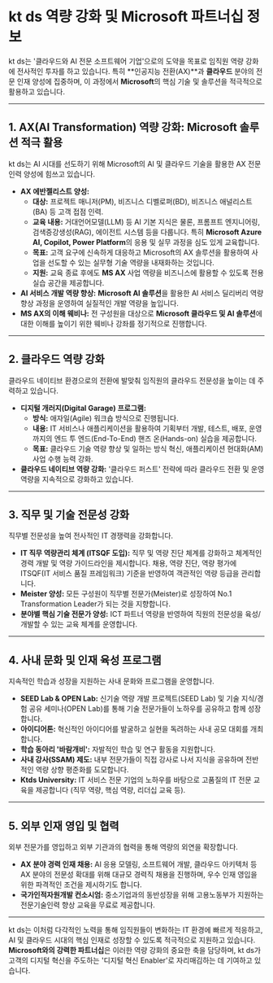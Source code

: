 # kt ds 역량 강화 및 Microsoft 파트너십 정보

kt ds는 '클라우드와 AI 전문 소프트웨어 기업'으로의 도약을 목표로 임직원 역량 강화에 전사적인 투자를 하고 있습니다. 특히 **인공지능 전환(AX)**과 **클라우드** 분야의 전문 인재 양성에 집중하며, 이 과정에서 **Microsoft**의 핵심 기술 및 솔루션을 적극적으로 활용하고 있습니다.

---
## 1. AX(AI Transformation) 역량 강화: Microsoft 솔루션 적극 활용

kt ds는 AI 시대를 선도하기 위해 Microsoft의 AI 및 클라우드 기술을 활용한 AX 전문 인력 양성에 힘쓰고 있습니다.

* **AX 에반젤리스트 양성:**
    * **대상:** 프로젝트 매니저(PM), 비즈니스 디벨로퍼(BD), 비즈니스 애널리스트(BA) 등 고객 접점 인력.
    * **교육 내용:** 거대언어모델(LLM) 등 AI 기본 지식은 물론, 프롬프트 엔지니어링, 검색증강생성(RAG), 에이전트 시스템 등을 다룹니다. 특히 **Microsoft Azure AI, Copilot, Power Platform**의 응용 및 실무 과정을 심도 있게 교육합니다.
    * **목표:** 고객 요구에 신속하게 대응하고 Microsoft의 AX 솔루션을 활용하여 사업을 선도할 수 있는 실무형 기술 역량을 내재화하는 것입니다.
    * **지원:** 교육 종료 후에도 **MS AX** 사업 역량을 비즈니스에 활용할 수 있도록 전용 실습 공간을 제공합니다.
* **AI 서비스 개발 역량 향상:** **Microsoft AI 솔루션**을 활용한 AI 서비스 딜리버리 역량 향상 과정을 운영하여 실질적인 개발 역량을 높입니다.
* **MS AX의 이해 웨비나:** 전 구성원을 대상으로 **Microsoft 클라우드 및 AI 솔루션**에 대한 이해를 높이기 위한 웨비나 강좌를 정기적으로 진행합니다.

---
## 2. 클라우드 역량 강화

클라우드 네이티브 환경으로의 전환에 발맞춰 임직원의 클라우드 전문성을 높이는 데 주력하고 있습니다.

* **디지털 개러지(Digital Garage) 프로그램:**
    * **방식:** 애자일(Agile) 워크숍 방식으로 진행됩니다.
    * **내용:** IT 서비스나 애플리케이션을 활용하여 기획부터 개발, 테스트, 배포, 운영까지의 엔드 투 엔드(End-To-End) 핸즈 온(Hands-on) 실습을 제공합니다.
    * **목표:** 클라우드 기술 역량 향상 및 일하는 방식 혁신, 애플리케이션 현대화(AM) 사업 수행 능력 강화.
* **클라우드 네이티브 역량 강화:** '클라우드 퍼스트' 전략에 따라 클라우드 전환 및 운영 역량을 지속적으로 강화하고 있습니다.

---
## 3. 직무 및 기술 전문성 강화

직무별 전문성을 높여 전사적인 IT 경쟁력을 강화합니다.

* **IT 직무 역량관리 체계 (ITSQF 도입):** 직무 및 역량 진단 체계를 강화하고 체계적인 경력 개발 및 역량 가이드라인을 제시합니다. 채용, 역량 진단, 역량 평가에 ITSQF(IT 서비스 품질 프레임워크) 기준을 반영하여 객관적인 역량 등급을 관리합니다.
* **Meister 양성:** 모든 구성원이 직무별 전문가(Meister)로 성장하여 No.1 Transformation Leader가 되는 것을 지향합니다.
* **분야별 핵심 기술 전문가 양성:** ICT 파트너 역량을 반영하여 직원의 전문성을 육성/개발할 수 있는 교육 체계를 운영합니다.

---
## 4. 사내 문화 및 인재 육성 프로그램

지속적인 학습과 성장을 지원하는 사내 문화와 프로그램을 운영합니다.

* **SEED Lab & OPEN Lab:** 신기술 역량 개발 프로젝트(SEED Lab) 및 기술 지식/경험 공유 세미나(OPEN Lab)를 통해 기술 전문가들이 노하우를 공유하고 함께 성장합니다.
* **아이디어톤:** 혁신적인 아이디어를 발굴하고 실현을 독려하는 사내 공모 대회를 개최합니다.
* **학습 동아리 '바람개비':** 자발적인 학습 및 연구 활동을 지원합니다.
* **사내 강사(SSAM) 제도:** 내부 전문가들이 직접 강사로 나서 지식을 공유하며 전반적인 역량 상향 평준화를 도모합니다.
* **Ktds University:** IT 서비스 전문 기업의 노하우를 바탕으로 고품질의 IT 전문 교육을 제공합니다 (직무 역량, 핵심 역량, 리더십 교육 등).

---
## 5. 외부 인재 영입 및 협력

외부 전문가를 영입하고 외부 기관과의 협력을 통해 역량의 외연을 확장합니다.

* **AX 분야 경력 인재 채용:** AI 응용 모델링, 소프트웨어 개발, 클라우드 아키텍처 등 AX 분야의 전문성 확대를 위해 대규모 경력직 채용을 진행하며, 우수 인재 영입을 위한 파격적인 조건을 제시하기도 합니다.
* **국가인적자원개발 컨소시엄:** 중소기업과의 동반성장을 위해 고용노동부가 지원하는 전문기술인력 향상 교육을 무료로 제공합니다.

---
kt ds는 이처럼 다각적인 노력을 통해 임직원들이 변화하는 IT 환경에 빠르게 적응하고, AI 및 클라우드 시대의 핵심 인재로 성장할 수 있도록 적극적으로 지원하고 있습니다. **Microsoft와의 강력한 파트너십**은 이러한 역량 강화의 중요한 축을 담당하며, kt ds가 고객의 디지털 혁신을 주도하는 '디지털 혁신 Enabler'로 자리매김하는 데 기여하고 있습니다.